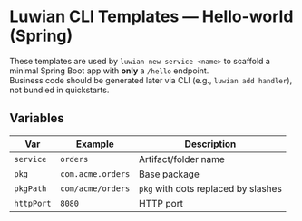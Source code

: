 # Luwian CLI Templates — Hello-world (Spring)

These templates are used by `luwian new service <name>` to scaffold a minimal Spring Boot app with **only** a `/hello` endpoint.  
Business code should be generated later via CLI (e.g., `luwian add handler`), not bundled in quickstarts.

## Variables
| Var        | Example               | Description |
|------------|-----------------------|-------------|
| `service`  | `orders`              | Artifact/folder name |
| `pkg`      | `com.acme.orders`     | Base package |
| `pkgPath`  | `com/acme/orders`     | `pkg` with dots replaced by slashes |
| `httpPort` | `8080`                | HTTP port |

